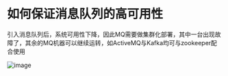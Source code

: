 # 如何保证消息队列的高可用性

引入消息队列后，系统可用性下降，因此MQ需要做集群化部署，其中一台出现故障了，其余的MQ机器可以继续运转，如ActiveMQ与Kafka均可与zookeeper配合使用

![image](https://github.com/williamzhang11/fastThinking/blob/master/src/main/java/com/xiu/fastThinking/mqha/image/activemqcluster.png)

































